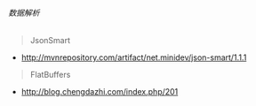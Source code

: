 ###### 数据解析
> JsonSmart
- http://mvnrepository.com/artifact/net.minidev/json-smart/1.1.1

> FlatBuffers
- http://blog.chengdazhi.com/index.php/201